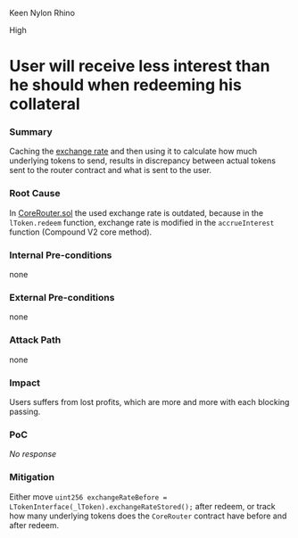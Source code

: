 Keen Nylon Rhino

High

# User will receive less interest than he should when redeeming his collateral

### Summary

Caching the [exchange rate](https://github.com/sherlock-audit/2025-05-lend-audit-contest/blob/main/Lend-V2/src/LayerZero/CoreRouter.sol#L115) and then using it to calculate how much underlying tokens to send, results in discrepancy between actual tokens sent to the router contract and what is sent to the user.

### Root Cause

In [CoreRouter.sol](https://github.com/sherlock-audit/2025-05-lend-audit-contest/blob/main/Lend-V2/src/LayerZero/CoreRouter.sol#L115) the used exchange rate is outdated, because in the `lToken.redeem` function, exchange rate is modified in the `accrueInterest` function (Compound V2 core method).

### Internal Pre-conditions

none

### External Pre-conditions

none

### Attack Path

none

### Impact

Users suffers from lost profits, which are more and more with each blocking passing.

### PoC

_No response_

### Mitigation

Either move `uint256 exchangeRateBefore = LTokenInterface(_lToken).exchangeRateStored();` after redeem, or track how many underlying tokens does the `CoreRouter` contract have before and after redeem.